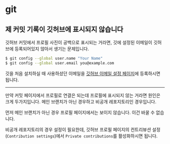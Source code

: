 # git

## 제 커밋 기록이 깃허브에 표시되지 않습니다

깃허브 커밋에서 프로필 사진이 공백으로 표시되는 거라면, 깃에 설정된 이메일이 깃허브에 등록되어있지 않아서 생기는 문제입니다.

```sh
$ git config --global user.name "Your Name"
$ git config --global user.email you@example.com
```

깃을 처음 설치하실 때 사용하셨던 이메일을 [깃허브 이메일 설정 페이지](https://github.com/settings/emails)에 등록하시면 됩니다.

---

만약 커밋 페이지에서 프로필로 연결은 되는데 프로필에 표시되지 않는 거라면 원인은 크게 두가지입니다.
메인 브랜치가 아닌 경우하고 비공개 레포지토리인 경우입니다.

먼저 메인 브랜치가 아닌 경우 프로필 페이지에서는 보이지 않습니다.
이건 바꿀 수 없습니다.

비공개 레포지토리의 경우 설정이 필요한데, 깃허브 프로필 페이지의 컨트리뷰션 설정(`Contribution settings`)에서 `Private contributions`를 활성화하시면 됩니다.

